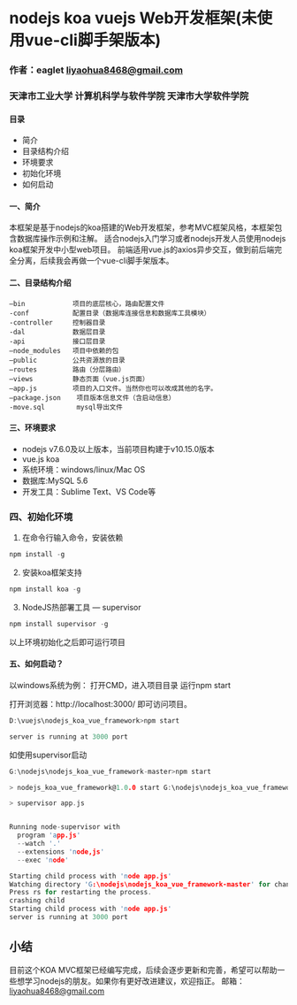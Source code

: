 # nodejs koa vuejs Web开发框架(未使用vue-cli脚手架版本)
### 作者：eaglet liyaohua8468@gmail.com
### 天津市工业大学 计算机科学与软件学院 天津市大学软件学院

#### 目录

- 简介
- 目录结构介绍
- 环境要求
- 初始化环境
- 如何启动

#### 一、简介
  本框架是基于nodejs的koa搭建的Web开发框架，参考MVC框架风格，本框架包含数据库操作示例和注解。
  适合nodejs入门学习或者nodejs开发人员使用nodejs koa框架开发中小型web项目。
  前端适用vue.js的axios异步交互，做到前后端完全分离，后续我会再做一个vue-cli脚手架版本。

#### 二、目录结构介绍
    –bin            项目的底层核心，路由配置文件
	-conf           配置目录（数据库连接信息和数据库工具模块）
	-controller     控制器目录
	-dal            数据层目录
	-api            接口层目录
    –node_modules   项目中依赖的包
    –public         公共资源放的目录
    –routes         路由（分层路由）
    –views          静态页面（vue.js页面）
    –app.js         项目的入口文件。当然你也可以改成其他的名字。
    –package.json    项目版本信息文件（含启动信息）
	-move.sql        mysql导出文件 
    
#### 三、环境要求
- nodejs v7.6.0及以上版本，当前项目构建于v10.15.0版本
- vue.js koa
- 系统环境：windows/linux/Mac OS
- 数据库:MySQL 5.6
- 开发工具：Sublime Text、VS Code等

###  四、初始化环境
1. 在命令行输入命令，安装依赖
```c
npm install -g
```

2. 安装koa框架支持
```c
npm install koa -g
``` 

3. NodeJS热部署工具 — supervisor
```c
npm install supervisor -g
```

以上环境初始化之后即可运行项目


#### 五、如何启动？
以windows系统为例：
打开CMD，进入项目目录
运行npm start

打开浏览器：http://localhost:3000/
即可访问项目。
```c
D:\vuejs\nodejs_koa_vue_framework>npm start

server is running at 3000 port

```

如使用supervisor启动
```c
G:\nodejs\nodejs_koa_vue_framework-master>npm start

> nodejs_koa_vue_framework@1.0.0 start G:\nodejs\nodejs_koa_vue_framework-master

> supervisor app.js


Running node-supervisor with
  program 'app.js'
  --watch '.'
  --extensions 'node,js'
  --exec 'node'

Starting child process with 'node app.js'
Watching directory 'G:\nodejs\nodejs_koa_vue_framework-master' for changes.
Press rs for restarting the process.
crashing child
Starting child process with 'node app.js'
server is running at 3000 port

```

## 小结
目前这个KOA MVC框架已经编写完成，后续会逐步更新和完善，希望可以帮助一些想学习nodejs的朋友。如果你有更好改进建议，欢迎指正。
邮箱：liyaohua8468@gmail.com
